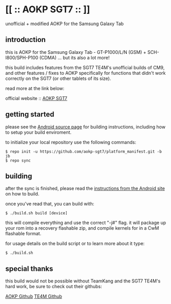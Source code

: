 [[ :: AOKP SGT7 :: ]] 
=====================
unofficial + modified AOKP for the Samsung Galaxy Tab

introduction
------------
this is AOKP for the Samsung Galaxy Tab - GT-P1000/L/N (GSM) + SCH-I800/SPH-P100 (CDMA) ... 
but its also a lot more!

this build includes features from the SGT7 TE4M's unofficial builds of CM9, and other features / fixes
to AOKP specifically for functions that didn't work correctly on the SGT7 (or other tablets of its size).

read more at the link below:

official website :: [AOKP SGT7](http://aokp.sgt7.net)

getting started
---------------
please see the [Android source page](http://source.android.com/source/index.html) for building
instructions, including how to setup your build enviroment.

to initialize your local repository use the following commands:

    $ repo init -u https://github.com/aokp-sgt7/platform_manifest.git -b jb
    $ repo sync

building
--------
after the sync is finished, please read the 
[instructions from the Android site](http://s.android.com/source/building.html) on how to build.

once you've read that, you can build with:

    $ ./build.sh build [device]

this will compile everything and use the correct "-j#" flag. it will package
up your rom into a recovery flashable zip, and compile kernels for in a CwM flashable format.

for usage details on the build script or to learn more about it type:

    $ ./build.sh 

special thanks
--------------
this build would not be possible without TeamKang and the SGT7 TE4M's
hard work, be sure to check out their githubs:

[AOKP Github](http://github.com/AOKP)
[TE4M Github](http://github.com/sgt7)
